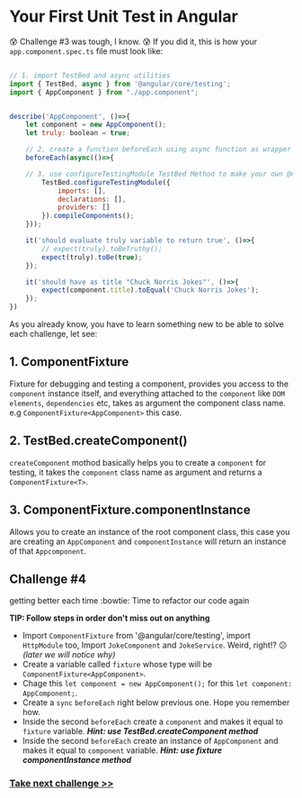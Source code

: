 # Your First Unit Test in Angular
:cold_sweat: Challenge #3 was tough, I know. :cold_sweat: If you did it, this is how your `app.component.spec.ts` file must look like:

```js

// 1. import TestBed and async utilities
import { TestBed, async } from '@angular/core/testing';
import { AppComponent } from "./app.component";


describe('AppComponent', ()=>{
	let component = new AppComponent();
	let truly: boolean = true;

	// 2. create a function beforeEach using async function as wrapper for its parameter 		
	beforeEach(async(()=>{

	// 3. use configureTestingModule TestBed Method to make your own @ngModule for testing	
		TestBed.configureTestingModule({
			imports: [],
			declarations: [],
			providers: []
		}).compileComponents();
	}));

	it('should evaluate truly variable to return true', ()=>{
		// expect(truly).toBeTruthy();
		expect(truly).toBe(true);
	});

	it('should have as title "Chuck Norris Jokes"', ()=>{
		expect(component.title).toEqual('Chuck Norris Jokes');
	});
})

```
As you already know, you have to learn something new to be able to solve each challenge, let see:

## 1. ComponentFixture<T>

Fixture for debugging and testing a component, provides you access to the `component` instance itself, and everything attached to the `component` like `DOM elements`, `dependencies` etc, takes as argument the component class name. e.g `ComponentFixture<AppComponent>` this case.

## 2. TestBed.createComponent()

`createComponent` mothod basically helps you to create a `component` for testing, it takes the `component` class name as argument and returns a `ComponentFixture<T>`.

## 3. ComponentFixture<T>.componentInstance

Allows you to create an instance of the root component class, this case you are creating an `AppComponent` and `componentInstance` will return an instance of that `Appcomponent`.


## Challenge #4

getting better each time :bowtie: Time to refactor our code again

**TIP: Follow steps in order don't miss out on anything**

- Import `ComponentFixture` from '@angular/core/testing', import `HttpModule` too, Import `JokeComponent` and `JokeService`. Weird, right!? :confused: *(later we will notice why)*
- Create a variable called `fixture` whose type will be `ComponentFixture<AppComponent>`.
- Chage this `let component = new AppComponent();` for this `let component: AppComponent;`.
- Create a `sync` `beforeEach` right below previous one. Hope you remember how.
- Inside the second `beforeEach` create a `component` and makes it equal to `fixture` variable. ***Hint: use TestBed.createComponent method*** 
- Inside the second `beforeEach` create an instance of `AppComponent` and makes it equal to `component` variable. ***Hint: use fixture componentInstance method*** 

### [Take next challenge >>](https://github.com/jevvilla/Workshop-ATesting/tree/5#your-first-unit-test-in-angular)
